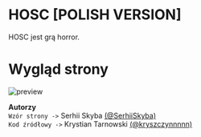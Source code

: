 # HOSC [POLISH VERSION]  

  HOSC jest grą horror.
  
# Wygląd strony

![preview](https://github.com/kryszczynnnnn/hosc/assets/146872833/2518c1f5-47c2-495c-afca-6f364380649c)

<b>Autorzy</b><br>
```Wzór strony ->``` Serhii Skyba <a href="https://github.com/SerhiiSkyba">(@SerhiiSkyba)</a><br>
```Kod źródłowy ->``` Krystian Tarnowski <a href="https://github.com/kryszczynnnnn">(@kryszczynnnnn)</a>
